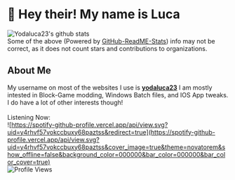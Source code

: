 # 👋 Hey their! My name is Luca<br/>
![Yodaluca23's github stats](https://github-readme-stats-yodaluca23.vercel.app/api?username=yodaluca23&theme=tokyonight&show_icons=true)<br/>
Some of the above (Powered by [GitHub-ReadME-Stats](https://github.com/anuraghazra/github-readme-stats)) info may not be correct, as it does not count stars and contributions to organizations.<br/>

## About Me
My username on most of the websites I use is [**yodaluca23**](https://github.com/yodaluca23) I am mostly intested in Block-Game modding, Windows Batch files, and IOS App tweaks. I do have a lot of other interests though!<br/>
<br/>
Listening Now:
<br/>
![https://spotify-github-profile.vercel.app/api/view.svg?uid=y4rhvf57vokccbuxy68paztss&redirect=true](https://spotify-github-profile.vercel.app/api/view.svg?uid=y4rhvf57vokccbuxy68paztss&cover_image=true&theme=novatorem&show_offline=false&background_color=000000&bar_color=000000&bar_color_cover=true)
<br/>
![Profile Views](https://komarev.com/ghpvc/?username=yodaluca23&color=grey)
